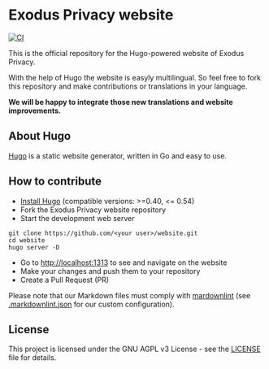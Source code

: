 # Exodus Privacy website

[![CI](https://github.com/Exodus-Privacy/website/actions/workflows/main.yml/badge.svg)](https://github.com/Exodus-Privacy/website/actions/workflows/main.yml)

This is the official repository for the Hugo-powered website of Exodus Privacy.

With the help of Hugo the website is easyly multilingual. So feel free to fork this repository and make contributions or translations in your language.

**We will be happy to integrate those new translations and website improvements.**

## About Hugo

[Hugo](https://gohugo.io/) is a static website generator, written in Go and easy to use.

## How to contribute

- [Install Hugo](https://gohugo.io/getting-started/installing) (compatible versions: >=0.40, <= 0.54)
- Fork the Exodus Privacy website repository
- Start the development web server

```
git clone https://github.com/<your user>/website.git
cd website
hugo server -D
```

- Go to <http://localhost:1313> to see and navigate on the website
- Make your changes and push them to your repository
- Create a Pull Request (PR)

Please note that our Markdown files must comply with [mardownlint](https://github.com/DavidAnson/markdownlint) (see [.markdownlint.json](./.markdownlint.json) for our custom configuration).

## License

This project is licensed under the GNU AGPL v3 License - see the [LICENSE](https://github.com/Exodus-Privacy/website/blob/hugo/LICENSE) file for details.
